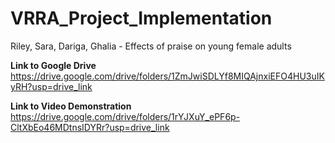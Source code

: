 # VRRA_Project_Implementation
Riley, Sara, Dariga, Ghalia - Effects of praise on young female adults

**Link to Google Drive**
https://drive.google.com/drive/folders/1ZmJwiSDLYf8MIQAjnxiEFO4HU3uIKyRH?usp=drive_link

**Link to Video Demonstration**
https://drive.google.com/drive/folders/1rYJXuY_ePF6p-CltXbEo46MDtnsIDYRr?usp=drive_link
